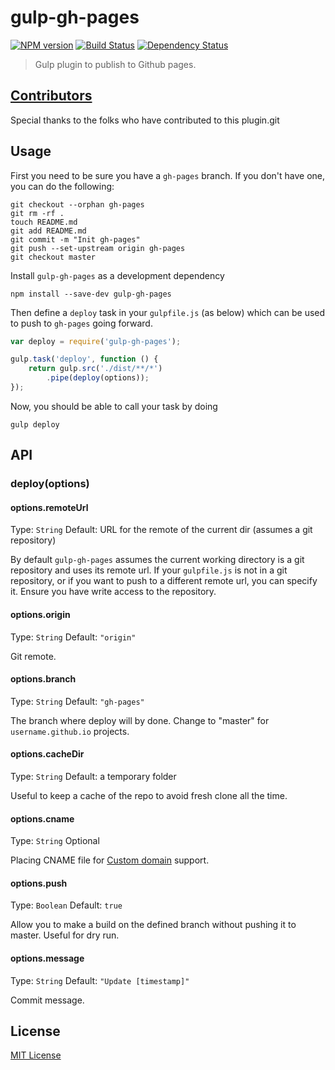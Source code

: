 # gulp-gh-pages
[![NPM version][npm-image]][npm-url] [![Build Status][travis-image]][travis-url] [![Dependency Status][depstat-image]][depstat-url]

> Gulp plugin to publish to Github pages.

## [Contributors](https://github.com/rowoot/gulp-gh-pages/graphs/contributors)
Special thanks to the folks who have contributed to this plugin.git

## Usage

First you need to be sure you have a `gh-pages` branch.
If you don't have one, you can do the following:

```shell
git checkout --orphan gh-pages
git rm -rf .
touch README.md
git add README.md
git commit -m "Init gh-pages"
git push --set-upstream origin gh-pages
git checkout master
```

Install `gulp-gh-pages` as a development dependency

```shell
npm install --save-dev gulp-gh-pages
```

Then define a `deploy` task in your `gulpfile.js` (as below) which can be used to push to `gh-pages` going forward.

```javascript
var deploy = require('gulp-gh-pages');

gulp.task('deploy', function () {
	return gulp.src('./dist/**/*')
		.pipe(deploy(options));
});
```

Now, you should be able to call your task by doing 

```shell
gulp deploy
```

## API

### deploy(options)

#### options.remoteUrl

Type: `String`
Default: URL for the remote of the current dir (assumes a git repository)

By default `gulp-gh-pages` assumes the current working directory is a git repository and uses its remote url. If your `gulpfile.js` is not in a git repository, or if you want to push to a different remote url, you can specify it. Ensure you have write access to the repository.

#### options.origin

Type: `String`
Default: `"origin"`

Git remote.

#### options.branch

Type: `String`
Default: `"gh-pages"`

The branch where deploy will by done. Change to "master" for `username.github.io` projects.

#### options.cacheDir

Type: `String`
Default: a temporary folder

Useful to keep a cache of the repo to avoid fresh clone all the time.

#### options.cname

Type: `String`
Optional

Placing CNAME file for [Custom domain](https://help.github.com/articles/adding-a-cname-file-to-your-repository) support.


#### options.push

Type: `Boolean`
Default: `true`

Allow you to make a build on the defined branch without pushing it to master. Useful for dry run.

#### options.message

Type: `String`
Default: `"Update [timestamp]"`

Commit message.

## License

[MIT License](http://en.wikipedia.org/wiki/MIT_License)

[npm-url]: https://npmjs.org/package/gulp-gh-pages
[npm-image]: https://badge.fury.io/js/gulp-gh-pages.png

[travis-url]: http://travis-ci.org/rowoot/gulp-gh-pages
[travis-image]: https://secure.travis-ci.org/rowoot/gulp-gh-pages.png?branch=master

[coveralls-url]: https://coveralls.io/r/rowoot/gulp-gh-pages
[coveralls-image]: https://coveralls.io/repos/rowoot/gulp-gh-pages/badge.png

[depstat-url]: https://david-dm.org/rowoot/gulp-gh-pages
[depstat-image]: https://david-dm.org/rowoot/gulp-gh-pages.png
